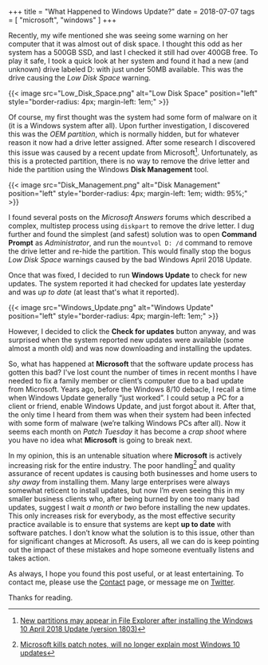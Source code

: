 +++
title = "What Happened to Windows Update?"
date = 2018-07-07
tags = [ "microsoft", "windows" ]
+++

Recently, my wife mentioned she was seeing some warning on her computer that it was almost out of disk space. I thought this odd as her system has a 500GB SSD, and last I checked it still had over 400GB free. To play it safe, I took a quick look at her system and found it had a new (and unknown) drive labeled D: with just under 50MB available. This was the drive causing the _Low Disk Space_ warning. 

{{< image src="Low_Disk_Space.png" alt="Low Disk Space" position="left" style="border-radius: 4px; margin-left: 1em;" >}}

Of course, my first thought was the system had some form of malware on it (it is a Windows system after all). Upon further investigation, I discovered this was the _OEM partition_, which is normally hidden, but for whatever reason it now had a drive letter assigned. After some research I discovered this issue was caused by a recent update from Microsoft[^1]. Unfortunately, as this is a protected partition, there is no way to remove the drive letter and hide the partition using the Windows __Disk Management__ tool.

{{< image src="Disk_Management.png" alt="Disk Management" position="left" style="border-radius: 4px; margin-left: 1em; width: 95%;" >}}

I found several posts on the _Microsoft Answers_ forums which described a complex, multistep process using `diskpart` to remove the drive letter. I dug further and found the simplest (and safest) solution was to open __Command Prompt__ as _Administrator_, and run the `mountvol D: /d` command to remove the drive letter and re-hide the partition. This would finally stop the bogus _Low Disk Space_ warnings caused by the bad Windows April 2018 Update. 

Once that was fixed, I decided to run __Windows Update__ to check for new updates. The system reported it had checked for updates late yesterday and was _up to date_ (at least that's what it reported).

{{< image src="Windows_Update.png" alt="Windows Update" position="left" style="border-radius: 4px; margin-left: 1em;" >}}

However, I decided to click the __Check for updates__ button anyway, and was surprised when the system reported new updates were available (some almost a month old) and was now downloading and installing the updates.

So, what has happened at __Microsoft__ that the software update process has gotten this bad? I've lost count the number of times in recent months I have needed to fix a family member or client’s computer due to a bad update from Microsoft. Years ago, before the Windows 8/10 debacle, I recall a time when Windows Update generally “just worked”. I could setup a PC for a client or friend, enable Windows Update, and just forgot about it. After that, the only time I heard from them was when their system had been infected with some form of malware (we’re talking Windows PCs after all). Now it seems each month on _Patch Tuesday_ it has become a _crap shoot_ where you have no idea what __Microsoft__ is going to break next.

In my opinion, this is an untenable situation where __Microsoft__ is actively increasing risk for the entire industry. The poor handling[^2] and quality assurance of recent updates is causing both businesses and home users to _shy away_ from installing them. Many large enterprises were always somewhat reticent to install updates, but now I’m even seeing this in my smaller business clients who, after being burned by one too many bad updates, suggest I wait _a month or two_ before installing the new updates. This only increases risk for everybody, as the most effective security practice available is to ensure that systems are kept __up to date__ with software patches. I don’t know what the solution is to this issue, other than for significant changes at Microsoft. As users, all we can do is keep pointing out the impact of these mistakes and hope someone eventually listens and takes action.

As always, I hope you found this post useful, or at least entertaining. To contact me, please use the [Contact](/contact) page, or message me on [Twitter](https://twitter.com/bftsystems).

Thanks for reading.

[^1]:[New partitions may appear in File Explorer after installing the Windows 10 April 2018 Update (version 1803)](https://answers.microsoft.com/en-us/windows/forum/windows_10-files/new-partitions-may-appear-in-file-explorer-after/115d2860-542e-410f-983c-2aeb8bbd7d13)
[^2]:[Microsoft kills patch notes, will no longer explain most Windows 10 updates](https://www.extremetech.com/computing/212724-microsoft-kills-patch-notes-will-no-longer-explain-most-windows-10-updates)